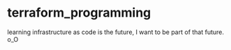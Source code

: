 # terraform_programming
learning infrastructure as code is the future, I want to be part of that future. o_O


